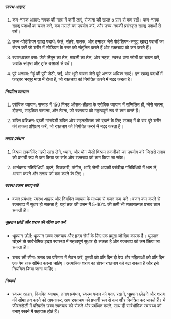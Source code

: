 ##### स्वस्थ आहार
1. कम-नमक आहार: नमक की मात्रा में कमी लाएं, रोजाना की खपत 5 ग्राम से कम रखें। कम-नमक खाद्य पदार्थों का चयन करें, कम मसाले का उपयोग करें, और उच्च-नमकी प्रसंस्कृत खाद्य पदार्थों से बचें।

2. उच्च-पोटेशियम खाद्य पदार्थ: केले, संतरे, पालक, और टमाटर जैसे पोटेशियम-समृद्ध खाद्य पदार्थों का सेवन करें जो शरीर में सोडियम के स्तर को संतुलित करते हैं और रक्तचाप को कम करते हैं।

3. स्वास्थ्यकर वसा: जैसे जैतून का तेल, मछली का तेल, और नट्स, स्वस्थ वसा स्रोतों का चयन करें, जबकि संतृप्त और ट्रांस वसाओं से बचें।

4. पूरे अनाज: गेहूं की पूरी रोटी, जई, और भूरी चावल जैसे पूरे अनाज अधिक खाएं। इन खाद्य पदार्थों में फाइबर भरपूर मात्रा में होता है, जो रक्तचाप को नियंत्रित करने में मदद करता है।

##### नियमित व्यायाम
1. एरोबिक व्यायाम: सप्ताह में 150 मिनट औसत-तीव्रता के एरोबिक व्यायाम में सम्मिलित हों, जैसे चलना, दौड़ना, साइकिल चलाना, और तैरना, जो रक्तचाप को महत्वपूर्ण रूप से कम करते हैं।

2. शक्ति प्रशिक्षण: बढ़ती मांसपेशी शक्ति और सहनशीलता को बढ़ाने के लिए सप्ताह में दो बार पूरे शरीर की ताकत प्रशिक्षण करें, जो रक्तचाप को नियंत्रित करने में मदद करता है।

##### तनाव प्रबंधन
1. विश्राम तकनीकें: गहरी सांस लेने, ध्यान, और योग जैसी विश्राम तकनीकों का उपयोग करें जिससे तनाव को प्रभावी रूप से कम किया जा सके और रक्तचाप को कम किया जा सके।

1. आनंदमय गतिविधियाँ: पढ़ने, चित्रकारी, संगीत, आदि जैसी आपकी पसंदीदा गतिविधियों में भाग लें, आराम करने और तनाव को कम करने के लिए।

##### स्वस्थ वजन बनाए रखें
* वजन प्रबंधन: स्वस्थ आहार और नियमित व्यायाम के माध्यम से वजन कम करें। वजन कम करने से रक्तचाप में सुधार हो सकता है, यहां तक की वजन में 5-10% की कमी भी सकारात्मक प्रभाव डाल सकती है।

##### धूम्रपान छोड़ें और शराब की सीमा तय करें
* धूम्रपान छोड़ें: धूम्रपान उच्च रक्तचाप और हृदय रोगों के लिए एक प्रमुख जोखिम कारक है। धूम्रपान छोड़ने से सार्वभौमिक हृदय स्वास्थ्य में महत्वपूर्ण सुधार हो सकता है और रक्तचाप को कम किया जा सकता है।

* शराब की सीमा: शराब का परिमाण में सेवन करें, पुरुषों को प्रति दिन दो पेय और महिलाओं को प्रति दिन एक पेय तक सीमित करना चाहिए। अत्यधिक शराब का सेवन रक्तचाप को बढ़ा सकता है और इसे नियंत्रित किया जाना चाहिए।

##### निष्कर्ष
* स्वस्थ आहार, नियमित व्यायाम, तनाव प्रबंधन, स्वस्थ वजन को बनाए रखने, धूम्रपान छोड़ने और शराब की सीमा तय करने को अपनाकर, आप रक्तचाप को प्रभावी रूप से कम और नियंत्रित कर सकते हैं। ये जीवनशैली में परिवर्तन उच्च रक्तचाप को रोकने और प्रबंधित करने, साथ ही सार्वभौमिक स्वास्थ्य को बनाए रखने में सहायक होते हैं।